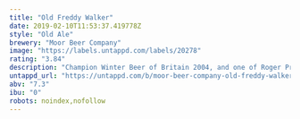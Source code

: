 ```yaml
---
title: "Old Freddy Walker"
date: 2019-02-10T11:53:37.419778Z
style: "Old Ale"
brewery: "Moor Beer Company"
image: "https://labels.untappd.com/labels/20278"
rating: "3.84"
description: "Champion Winter Beer of Britain 2004, and one of Roger Protz’s “300 Beers To Try Before You Die”.  This cult ale is one for the connoisseur! A rich, dark, full – bodied old ale that really has to be tasted to be appreciated.  This beer is usually the first to sell out at beer festivals, thanks to its blend of Pale, Lager, Crystal, Wheat and Black malts that are fermented with an English yeast.  Bramling Cross hops are added to provide a hint of orange and a balancing dose of bitterness."
untappd_url: "https://untappd.com/b/moor-beer-company-old-freddy-walker/20278"
abv: "7.3"
ibu: "0"
robots: noindex,nofollow
---
```

